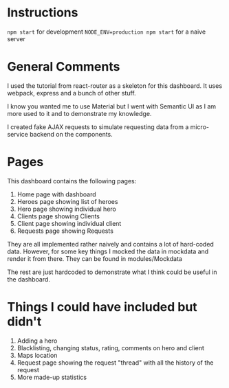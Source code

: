 # Instructions
`npm start` for development
`NODE_ENV=production npm start` for a naive server

# General Comments
I used the tutorial from react-router as a skeleton for this dashboard. It uses webpack, express and a bunch of other stuff.

I know you wanted me to use Material but I went with Semantic UI as I am more used to it and to demonstrate my knowledge.

I created fake AJAX requests to simulate requesting data from a micro-service backend on the components.

# Pages
This dashboard contains the following pages:
1. Home page with dashboard
2. Heroes page showing list of heroes
3. Hero page showing individual hero
4. Clients page showing Clients
5. Client page showing individual client
6. Requests page showing Requests

They are all implemented rather naively and contains a lot of hard-coded data. However, for some key things I mocked the data in mockdata and render it from there. They can be found in modules/Mockdata

The rest are just hardcoded to demonstrate what I think could be useful in the dashboard.

# Things I could have included but didn't
1. Adding a hero
2. Blacklisting, changing status, rating, comments on hero and client
3. Maps location
4. Request page showing the request "thread" with all the history of the request
5. More made-up statistics
